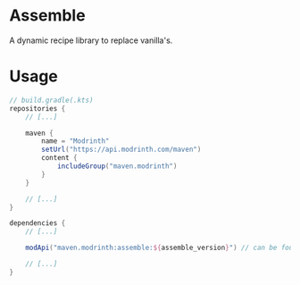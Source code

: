 # Assemble

A dynamic recipe library to replace vanilla's.

# Usage

```gradle
// build.gradle(.kts)
repositories {
    // [...]

    maven {
        name = "Modrinth"
        setUrl("https://api.modrinth.com/maven")
        content {
            includeGroup("maven.modrinth")
        }
    }

    // [...]
}

dependencies {
    // [...]

    modApi("maven.modrinth:assemble:${assemble_version}") // can be found from looking at the versions on the Modrinth page

    // [...]
}
```
